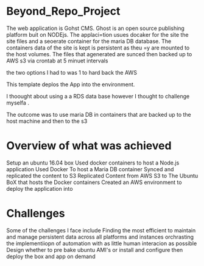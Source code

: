 # Beyond_Repo_Project
The web application is Gohst CMS. Ghost is an open source publishing platform buit on NODEjs. The applaci=tion usues docaker for the site the site files and a seoerate container for the maria DB database. The containers data of the site is kept is persistent as theu =y are mounted to the host volumes. The  files that agenerated are sunced  then backed up to AWS s3 via crontab at 5 minuet intervals 

the two options I had to  was 1 to hard back the AWS 

This template deplos the App into the environment.

I thoought about using a a RDS data base however I thought to challenge myselfa .

The outcome was to use maria DB in containers that  are backed up to the host machine and then to the s3

# Overview of what was achieved
Setup an ubuntu 16.04 box
Used docker containers to host a Node.js  application
Used Docker To host a Maria DB container 
Synced and replicated the content to S3
Replicated Content from AWS S3 to The Ubuntu BoX that hosts the Docker containers
Created an AWS environment to deploy the application into

# Challenges
Some of the challenges I face include
Finding the most efficient to maintain and manage persistent data across all platforms and instances
orchrasting the implementiiopn of automation with as little human interacion as possible
Design whether to pre bake ubuntu AMI's or install and configure then deploy the box and app on demand

